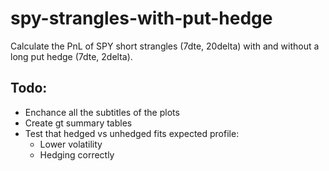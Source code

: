 # spy-strangles-with-put-hedge

Calculate the PnL of SPY short strangles (7dte, 20delta) with and without a long put hedge (7dte, 2delta).

## Todo:
- Enchance all the subtitles of the plots
- Create gt summary tables
- Test that hedged vs unhedged fits expected profile:
  - Lower volatility
  - Hedging correctly
